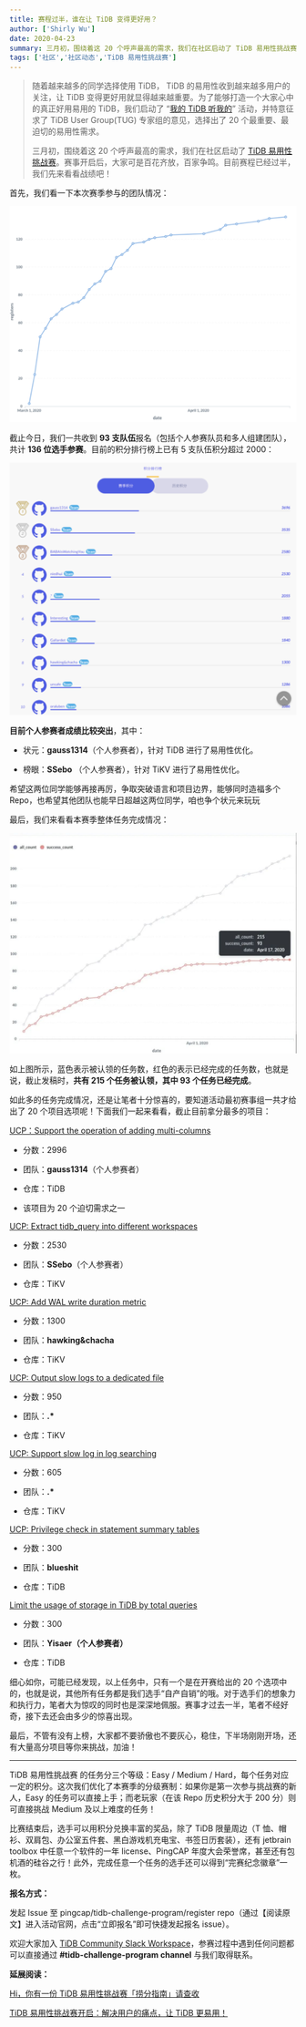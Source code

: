 ```yaml
---
title: 赛程过半，谁在让 TiDB 变得更好用？
author: ['Shirly Wu']
date: 2020-04-23
summary: 三月初，围绕着这 20 个呼声最高的需求，我们在社区启动了 TiDB 易用性挑战赛。赛事开启后，大家可是百花齐放，百家争鸣。目前赛程已经过半，我们先来看看战绩吧！
tags: ['社区','社区动态','TiDB 易用性挑战赛']
---
```

>随着越来越多的同学选择使用 TiDB， TiDB 的易用性收到越来越多用户的关注，让 TiDB 变得更好用就显得越来越重要。为了能够打造一个大家心中的真正好用易用的 TiDB，我们启动了 “[我的 TiDB 听我的](https://asktug.com/t/topic/2156)” 活动，并特意征求了 TiDB User Group(TUG) 专家组的意见，选择出了 20 个最重要、最迫切的易用性需求。
>
>三月初，围绕着这 20 个呼声最高的需求，我们在社区启动了 [TiDB 易用性挑战赛](https://pingcap.com/blog-cn/TiDB-usability-challenge-program/)。赛事开启后，大家可是百花齐放，百家争鸣。目前赛程已经过半，我们先来看看战绩吧！

首先，我们看一下本次赛季参与的团队情况：

![](media/tidb-usability-challenge-program-midterm/1-registers.png)

截止今日，我们一共收到 **93 支队伍**报名（包括个人参赛队员和多人组建团队），共计 **136 位选手参赛**。目前的积分排行榜上已有 5 支队伍积分超过 2000：

![](media/tidb-usability-challenge-program-midterm/2-积分排行榜.png)

**目前个人参赛者成绩比较突出**，其中：

* 状元：**gauss1314**（个人参赛者），针对 TiDB 进行了易用性优化。

* 榜眼：**SSebo** （个人参赛者），针对 TiKV 进行了易用性优化。

希望这两位同学能够再接再厉，争取突破语言和项目边界，能够同时造福多个 Repo，也希望其他团队也能早日超越这两位同学，咱也争个状元来玩玩

最后，我们来看看本赛季整体任务完成情况：

![](media/tidb-usability-challenge-program-midterm/3-整体任务情况.jpeg)

如上图所示，蓝色表示被认领的任务数，红色的表示已经完成的任务数，也就是说，截止发稿时，**共有 215 个任务被认领，其中 93 个任务已经完成**。

如此多的任务完成情况，还是让笔者十分惊喜的，要知道活动最初赛事组一共才给出了 20 个项目选项呢！下面我们一起来看看，截止目前拿分最多的项目：

[UCP：Support the operation of adding multi-columns](https://github.com/pingcap/tidb/issues/5092)

* 分数：2996

* 团队：**gauss1314**（个人参赛者）

* 仓库：TiDB

* 该项目为 20 个迫切需求之一

[UCP: Extract tidb_query into different workspaces](https://github.com/tikv/tikv/issues/5706)

* 分数：2530

* 团队：**SSebo**（个人参赛者）

* 仓库：TiKV

[UCP: Add WAL write duration metric](https://github.com/tikv/tikv/issues/6541)

* 分数：1300

* 团队：**hawking&chacha**

* 仓库：TiKV

[UCP: Output slow logs to a dedicated file](https://github.com/tikv/tikv/issues/6735)

* 分数：950

* 团队：**.\***

* 仓库：TiKV

[UCP: Support slow log in log searching](https://github.com/tikv/tikv/issues/7069)

* 分数：605

* 团队：**.\***

* 仓库：TiKV

[UCP: Privilege check in statement summary tables](https://github.com/pingcap/tidb/issues/14889)

* 分数：300

* 团队：**blueshit**

* 仓库：TiDB

[Limit the usage of storage in TiDB by total queries](https://github.com/pingcap/tidb/issues/13983)

* 分数：300

* 团队：**Yisaer（个人参赛者）**

* 仓库：TiDB

细心如你，可能已经发现，以上任务中，只有一个是在开赛给出的 20 个选项中的，也就是说，其他所有任务都是我们选手“自产自销”的哦。对于选手们的想象力和执行力，笔者大为惊叹的同时也是深深地佩服。赛事才过去一半，笔者不经好奇，接下去还会由多少的惊喜出现。

最后，不管有没有上榜，大家都不要骄傲也不要灰心，稳住，下半场刚刚开场，还有大量高分项目等你来挑战，加油！

---

TiDB 易用性挑战赛 的任务分三个等级：Easy / Medium / Hard，每个任务对应一定的积分。这次我们优化了本赛季的分级赛制：如果你是第一次参与挑战赛的新人，Easy 的任务可以直接上手；而老玩家（在该 Repo 历史积分大于 200 分）则可直接挑战 Medium 及以上难度的任务！

比赛结束后，选手可以用积分兑换丰富的奖品，除了 TiDB 限量周边（T 恤、帽衫、双肩包、办公室五件套、黑白游戏机充电宝、书签日历套装），还有 jetbrain toolbox 中任意一个软件的一年 license、PingCAP 年度大会荣誉席，甚至还有包机酒的硅谷之行！此外，完成任意一个任务的选手还可以得到“完赛纪念徽章”一枚。

**报名方式：**

发起 Issue 至 pingcap/tidb-challenge-program/register repo（通过【阅读原文】进入活动官网，点击“立即报名”即可快捷发起报名 issue）。

欢迎大家加入 [TiDB Community Slack Workspace](https://tidbcommunity.slack.com/join/shared_invite/enQtNzc0MzI4ODExMDc4LWYwYmIzMjZkYzJiNDUxMmZlN2FiMGJkZjAyMzQ5NGU0NGY0NzI3NTYwMjAyNGQ1N2I2ZjAxNzc1OGUwYWM0NzE)，参赛过程中遇到任何问题都可以直接通过 **#tidb-challenge-program channel** 与我们取得联系。

**延展阅读：**

[Hi，你有一份 TiDB 易用性挑战赛「捞分指南」请查收](https://pingcap.com/blog-cn/tidb-usability-challenge-program-guide/)

[TiDB 易用性挑战赛开启：解决用户的痛点，让 TiDB 更易用！](https://pingcap.com/blog-cn/TiDB-usability-challenge-program/)